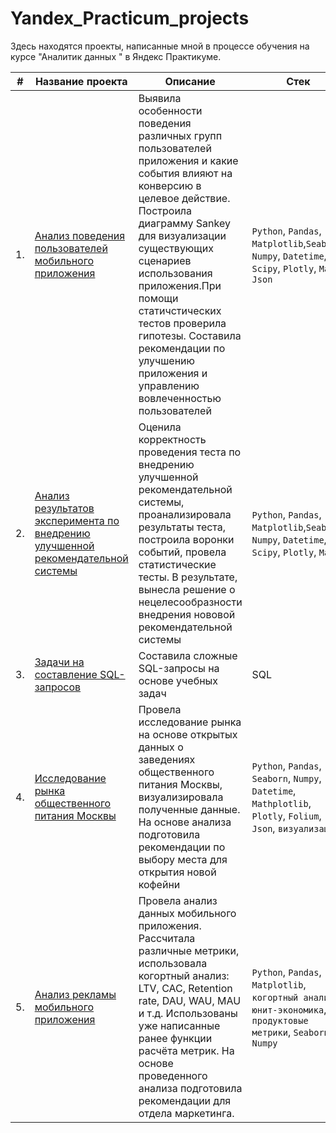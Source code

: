 # Yandex_Practicum_projects
Здесь находятся проекты, написанные мной в процессе обучения на курсе "Аналитик данных " в Яндекс Практикуме.

| #  | Название проекта | Описание | Стек |
| ------------- | ------------- | ------------ | ---------- |
| 1. | [Анализ поведения пользователей  мобильного приложения](https://github.com/FedinaKarina/Portfolio/tree/main/1_%D0%90%D0%BD%D0%B0%D0%BB%D0%B8%D0%B7%20%D0%BF%D0%BE%D0%B2%D0%B5%D0%B4%D0%B5%D0%BD%D0%B8%D1%8F%20%D0%BF%D0%BE%D0%BB%D1%8C%D0%B7%D0%BE%D0%B2%D0%B0%D1%82%D0%B5%D0%BB%D0%B5%D0%B9%20%D0%BC%D0%BE%D0%B1%D0%B8%D0%BB%D1%8C%D0%BD%D0%BE%D0%B3%D0%BE%20%D0%BF%D1%80%D0%B8%D0%BB%D0%BE%D0%B6%D0%B5%D0%BD%D0%B8%D1%8F)| Выявила особенности поведения различных групп пользователей приложения и какие события влияют на конверсию в целевое действие. Построила диаграмму Sankey для визуализации существующих сценариев использования приложения.При помощи статичстических тестов проверила гипотезы. Составила рекомендации по улучшению приложения и управлению вовлеченностью пользователей|`Python`, `Pandas`, `Matplotlib`,`Seaborn`, `Numpy`, `Datetime`, `Scipy`, `Plotly`, `Math`, `Json`|
| 2. | [Анализ результатов эксперимента по внедрению улучшенной рекомендательной системы](https://github.com/FedinaKarina/Portfolio/tree/main/2_%D0%90%D0%BD%D0%B0%D0%BB%D0%B8%D0%B7%20%D1%8D%D0%BA%D1%81%D0%BF%D0%B5%D1%80%D0%B8%D0%BC%D0%B5%D0%BD%D1%82%D0%B0%20%D0%BF%D0%BE%20%D0%B2%D0%BD%D0%B5%D0%B4%D1%80%D0%B5%D0%BD%D0%B8%D1%8E%20%D1%83%D0%BB%D1%83%D1%87%D1%88%D0%B5%D0%BD%D0%BD%D0%BE%D0%B9%20%D1%80%D0%B5%D0%BA%D0%BE%D0%BC%D0%B5%D0%BD%D0%B4%D0%B0%D1%82%D0%B5%D0%BB%D1%8C%D0%BD%D0%BE%D0%B9%20%D1%81%D0%B8%D1%81%D1%82%D0%B5%D0%BC%D1%8B) |Оценила корректность проведения теста по внедрению улучшенной рекомендательной системы, проанализировала результаты теста, построила воронки событий, провела статистические тесты. В результате, вынесла решение о нецелесообразности внедрения нововой рекомендательной системы|`Python`, `Pandas`, `Matplotlib`,`Seaborn`, `Numpy`, `Datetime`, `Scipy`, `Plotly`, `Math`|
| 3. | [Задачи на составление SQL-запросов](https://github.com/FedinaKarina/Portfolio/tree/main/3_SQL) | Составила сложные SQL-запросы на основе учебных задач  | SQL |
| 4. | [Исследование рынка общественного питания Москвы](https://github.com/FedinaKarina/Portfolio/tree/main/4_%D0%98%D1%81%D1%81%D0%BB%D0%B5%D0%B4%D0%BE%D0%B2%D0%B0%D0%BD%D0%B8%D0%B5%20%D1%80%D1%8B%D0%BD%D0%BA%D0%B0%20%D0%BE%D0%B1%D1%89%D0%B5%D1%81%D1%82%D0%B2%D0%B5%D0%BD%D0%BD%D0%BE%D0%B3%D0%BE%20%D0%BF%D0%B8%D1%82%D0%B0%D0%BD%D0%B8%D1%8F%20%D0%9C%D0%BE%D1%81%D0%BA%D0%B2%D1%8B)| Провела исследование рынка на основе открытых данных о заведениях общественного питания Москвы, визуализировала полученные данные. На основе анализа подготовила рекомендации по выбору места для открытия новой кофейни| `Python`, `Pandas`, `Seaborn`, `Numpy`, `Datetime`, `Mathplotlib`, `Plotly`, `Folium`, `Json`, `визуализация` |
|5.| [Анализ рекламы  мобильного приложения](https://github.com/FedinaKarina/Portfolio/tree/main/5_%D0%90%D0%BD%D0%B0%D0%BB%D0%B8%D0%B7%20%D1%80%D0%B5%D0%BA%D0%BB%D0%B0%D0%BC%D1%8B%20%D0%BC%D0%BE%D0%B1%D0%B8%D0%BB%D1%8C%D0%BD%D0%BE%D0%B3%D0%BE%20%D0%BF%D1%80%D0%B8%D0%BB%D0%BE%D0%B6%D0%B5%D0%BD%D0%B8%D1%8F) |Провела анализ данных мобильного приложения. Рассчитала различные метрики, использовала когортный анализ: LTV, CAC, Retention rate, DAU, WAU, MAU и т.д. Использованы уже написанные ранее функции расчёта метрик. На основе проведенного анализа подготовила рекомендации для отдела маркетинга. | `Python`, `Pandas`, `Matplotlib`, `когортный анализ`, `юнит-экономика`, `продуктовые метрики`, `Seaborn`, `Numpy`|


